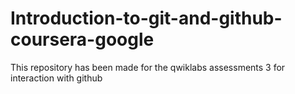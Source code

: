 # Introduction-to-git-and-github-coursera-google
This repository has been made for the qwiklabs assessments 3 for interaction with github
